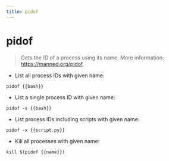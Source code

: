 ```yaml
---
title: pidof
---
```

# pidof

> Gets the ID of a process using its name.
> More information: <https://manned.org/pidof>.

- List all process IDs with given name:

`pidof {{bash}}`

- List a single process ID with given name:

`pidof -s {{bash}}`

- List process IDs including scripts with given name:

`pidof -x {{script.py}}`

- Kill all processes with given name:

`kill $(pidof {{name}})`
